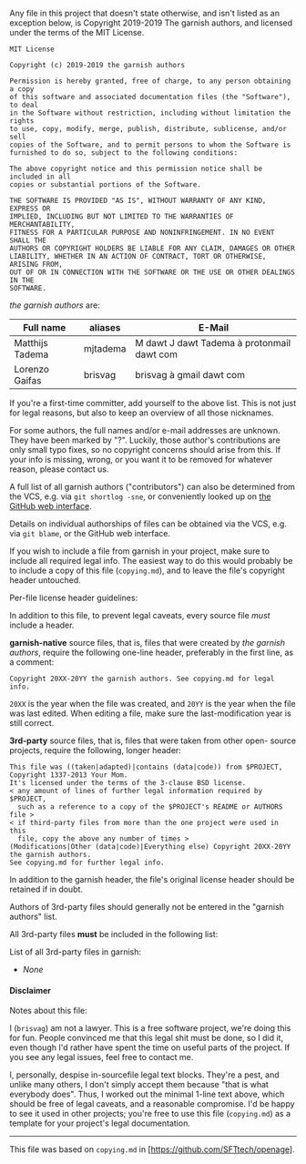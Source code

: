 Any file in this project that doesn't state otherwise, and isn't listed as an
exception below, is Copyright 2019-2019 The garnish authors, and licensed
under the terms of the MIT License.

```
MIT License

Copyright (c) 2019-2019 the garnish authors

Permission is hereby granted, free of charge, to any person obtaining a copy
of this software and associated documentation files (the "Software"), to deal
in the Software without restriction, including without limitation the rights
to use, copy, modify, merge, publish, distribute, sublicense, and/or sell
copies of the Software, and to permit persons to whom the Software is
furnished to do so, subject to the following conditions:

The above copyright notice and this permission notice shall be included in all
copies or substantial portions of the Software.

THE SOFTWARE IS PROVIDED "AS IS", WITHOUT WARRANTY OF ANY KIND, EXPRESS OR
IMPLIED, INCLUDING BUT NOT LIMITED TO THE WARRANTIES OF MERCHANTABILITY,
FITNESS FOR A PARTICULAR PURPOSE AND NONINFRINGEMENT. IN NO EVENT SHALL THE
AUTHORS OR COPYRIGHT HOLDERS BE LIABLE FOR ANY CLAIM, DAMAGES OR OTHER
LIABILITY, WHETHER IN AN ACTION OF CONTRACT, TORT OR OTHERWISE, ARISING FROM,
OUT OF OR IN CONNECTION WITH THE SOFTWARE OR THE USE OR OTHER DEALINGS IN THE
SOFTWARE.
```

_the garnish authors_ are:

| Full name                   | aliases                     | E-Mail                                            |
|-----------------------------|-----------------------------|---------------------------------------------------|
| Matthijs Tadema             | mjtadema                    | M dawt J dawt Tadema à protonmail dawt com
| Lorenzo Gaifas              | brisvag                     | brisvag à gmail dawt com                          |

If you're a first-time committer, add yourself to the above list. This is not
just for legal reasons, but also to keep an overview of all those nicknames.

For some authors, the full names and/or e-mail addresses are unknown. They have
been marked by "?". Luckily, those author's contributions are only small typo
fixes, so no copyright concerns should arise from this.
If your info is missing, wrong, or you want it to be removed for whatever
reason, please contact us.

A full list of all garnish authors ("contributors") can also be determined
from the VCS, e.g. via `git shortlog -sne`, or conveniently looked up on
[the GitHub web interface](https://github.com/mjtadema/garnish/graphs/contributors).

Details on individual authorships of files can be obtained via the VCS,
e.g. via `git blame`, or the GitHub web interface.

If you wish to include a file from garnish in your project, make sure to
include all required legal info. The easiest way to do this would probably
be to include a copy of this file (`copying.md`), and to leave the file's
copyright header untouched.

Per-file license header guidelines:

In addition to this file, to prevent legal caveats, every source file *must*
include a header.

**garnish-native** source files, that is, files that were created by
_the garnish authors_, require the following one-line header, preferably in
the first line, as a comment:

    Copyright 20XX-20YY the garnish authors. See copying.md for legal info.

`20XX` is the year when the file was created, and `20YY` is the year when the
file was last edited. When editing a file, make sure the last-modification year
is still correct.

**3rd-party** source files, that is, files that were taken from other open-
source projects, require the following, longer header:

    This file was ((taken|adapted)|contains (data|code)) from $PROJECT,
    Copyright 1337-2013 Your Mom.
    It's licensed under the terms of the 3-clause BSD license.
    < any amount of lines of further legal information required by $PROJECT,
      such as a reference to a copy of the $PROJECT's README or AUTHORS file >
    < if third-party files from more than the one project were used in this
      file, copy the above any number of times >
    (Modifications|Other (data|code)|Everything else) Copyright 20XX-20YY the garnish authors.
    See copying.md for further legal info.

In addition to the garnish header, the file's original license header should
be retained if in doubt.

Authors of 3rd-party files should generally not be entered in the
"garnish authors" list.

All 3rd-party files **must** be included in the following list:

List of all 3rd-party files in garnish:

- *None*

#### Disclaimer

Notes about this file:

I (`brisvag`) am not a lawyer. This is a free software project, we're doing this for
fun. People convinced me that this legal shit must be done, so I did it, even
though I'd rather have spent the time on useful parts of the project.
If you see any legal issues, feel free to contact me.

I, personally, despise in-sourcefile legal text blocks. They're a pest,
and unlike many others, I don't simply accept them because
"that is what everybody does". Thus, I worked out the minimal 1-line text above,
which should be free of legal caveats, and a reasonable compromise.
I'd be happy to see it used in other projects; you're free to use this file
(`copying.md`) as a template for your project's legal documentation.

------
This file was based on `copying.md` in [https://github.com/SFTtech/openage].
